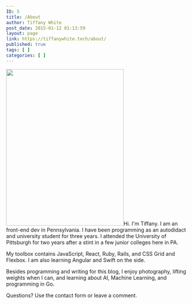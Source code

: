 ```yaml
---
ID: 5
title: /About
author: Tiffany White
post_date: 2015-01-12 01:13:59
layout: page
link: https://tiffanywhite.tech/about/
published: true
tags: [ ]
categories: [ ]
---
```

<a href="https://tiffanywhite.tech/wp-content/uploads/2018/01/4ABCF4CC-8CA3-4A1A-B931-F6F5BFEB6B7A.jpg"><img class=" wp-image-2799 alignright" src="https://tiffanywhite.tech/wp-content/uploads/2018/01/4ABCF4CC-8CA3-4A1A-B931-F6F5BFEB6B7A-769x1024.jpg" alt="" width="319" height="425" /></a>Hi. I'm&nbsp;Tiffany. I am an front-end dev in Pennsylvania. I have been programming as an autodidact and university student for three years. I attended the University of Pittsburgh for two years after a stint in a few junior colleges here in PA.

My toolbox contains JavaScript, React, Ruby, Rails, and CSS Grid and Flexbox. I am also learning Angular and Swift on the side.

Besides programming and writing for this blog, I enjoy photography, lifting weights when I can, and learning about AI, Machine Learning, and programming in Go.

Questions? Use the contact form or leave a comment.

&nbsp;
